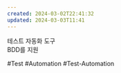 ```yaml
---
created: 2024-03-02T22:41:32
updated: 2024-03-03T11:41
---
```

테스트 자동화 도구  
BDD를 지원

#Test 
#Automation
#Test-Automation